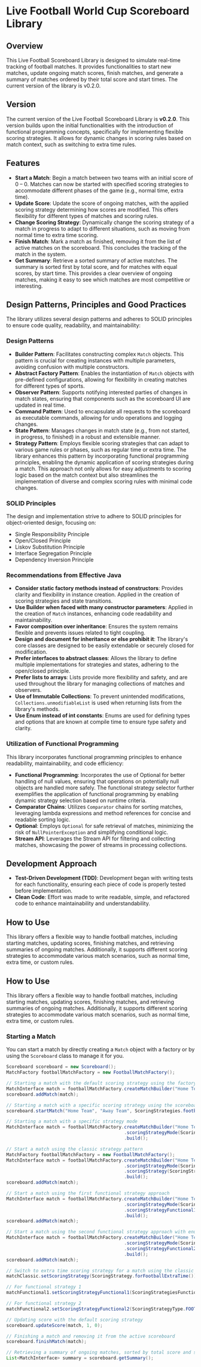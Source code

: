 # Live Football World Cup Scoreboard Library

## Overview

This Live Football Scoreboard Library is designed to simulate real-time tracking of football matches. It provides functionalities to start new matches, update ongoing match scores, finish matches, and generate a summary of matches ordered by their total score and start times. The current version of the library is v0.2.0.
## Version

The current version of the Live Football Scoreboard Library is **v0.2.0**. This version builds upon the initial functionalities with the introduction of functional programming concepts, specifically for implementing flexible scoring strategies. It allows for dynamic changes in scoring rules based on match context, such as switching to extra time rules.

## Features

- **Start a Match**: Begin a match between two teams with an initial score of 0 – 0. Matches can now be started with specified scoring strategies to accommodate different phases of the game (e.g., normal time, extra time).
- **Update Score**: Update the score of ongoing matches, with the applied scoring strategy determining how scores are modified. This offers flexibility for different types of matches and scoring rules.
- **Change Scoring Strategy**: Dynamically change the scoring strategy of a match in progress to adapt to different situations, such as moving from normal time to extra time scoring.
- **Finish Match**: Mark a match as finished, removing it from the list of active matches on the scoreboard. This concludes the tracking of the match in the system.
- **Get Summary**: Retrieve a sorted summary of active matches. The summary is sorted first by total score, and for matches with equal scores, by start time. This provides a clear overview of ongoing matches, making it easy to see which matches are most competitive or interesting.

## Design Patterns, Principles and Good Practices

The library utilizes several design patterns and adheres to SOLID principles to ensure code quality, readability, and maintainability:

### Design Patterns

- **Builder Pattern**: Facilitates constructing complex `Match` objects. This pattern is crucial for creating instances with multiple parameters, avoiding confusion with multiple constructors.
- **Abstract Factory Pattern**: Enables the instantiation of `Match` objects with pre-defined configurations, allowing for flexibility in creating matches for different types of sports.
- **Observer Pattern**: Supports notifying interested parties of changes in match states, ensuring that components such as the scoreboard UI are updated in real time.
- **Command Pattern**: Used to encapsulate all requests to the scoreboard as executable commands, allowing for undo operations and logging changes.
- **State Pattern**: Manages changes in match state (e.g., from not started, in progress, to finished) in a robust and extensible manner.
- **Strategy Pattern**: Employs flexible scoring strategies that can adapt to various game rules or phases, such as regular time or extra time. The library enhances this pattern by incorporating functional programming principles, enabling the dynamic application of scoring strategies during a match. This approach not only allows for easy adjustments to scoring logic based on the match context but also streamlines the implementation of diverse and complex scoring rules with minimal code changes.

### SOLID Principles

The design and implementation strive to adhere to SOLID principles for object-oriented design, focusing on:
- Single Responsibility Principle
- Open/Closed Principle
- Liskov Substitution Principle
- Interface Segregation Principle
- Dependency Inversion Principle

### Recommendations from Effective Java

- **Consider static factory methods instead of constructors**: Provides clarity and flexibility in instance creation. Applied in the creation of scoring strategies and state transitions.
- **Use Builder when faced with many constructor parameters**: Applied in the creation of `Match` instances, enhancing code readability and maintainability.
- **Favor composition over inheritance**: Ensures the system remains flexible and prevents issues related to tight coupling.
- **Design and document for inheritance or else prohibit it**: The library's core classes are designed to be easily extendable or securely closed for modification.
- **Prefer interfaces to abstract classes**: Allows the library to define multiple implementations for strategies and states, adhering to the open/closed principle.
- **Prefer lists to arrays**: Lists provide more flexibility and safety, and are used throughout the library for managing collections of matches and observers.
- **Use of Immutable Collections**: To prevent unintended modifications, `Collections.unmodifiableList` is used when returning lists from the library's methods.
- **Use Enum instead of int constants**: Enums are used for defining types and options that are known at compile time to ensure type safety and clarity.

### Utilization of Functional Programming

This library incorporates functional programming principles to enhance readability, maintainability, and code efficiency:

- **Functional Programming**: Incorporates the use of Optional for better handling of null values, ensuring that operations on potentially null objects are handled more safely. The functional strategy selector further exemplifies the application of functional programming by enabling dynamic strategy selection based on runtime criteria.
- **Comparator Chains**: Utilizes `Comparator` chains for sorting matches, leveraging lambda expressions and method references for concise and readable sorting logic.
- **Optional**: Employs `Optional` for safe retrieval of matches, minimizing the risk of `NullPointerException` and simplifying conditional logic.
- **Stream API**: Leverages the Stream API for filtering and collecting matches, showcasing the power of streams in processing collections.

## Development Approach

- **Test-Driven Development (TDD)**: Development began with writing tests for each functionality, ensuring each piece of code is properly tested before implementation.
- **Clean Code**: Effort was made to write readable, simple, and refactored code to enhance maintainability and understandability.

## How to Use

This library offers a flexible way to handle football matches, including starting matches, updating scores, finishing matches, and retrieving summaries of ongoing matches. Additionally, it supports different scoring strategies to accommodate various match scenarios, such as normal time, extra time, or custom rules.

## How to Use

This library offers a flexible way to handle football matches, including starting matches, updating scores, finishing matches, and retrieving summaries of ongoing matches. Additionally, it supports different scoring strategies to accommodate various match scenarios, such as normal time, extra time, or custom rules.

### Starting a Match

You can start a match by directly creating a `Match` object with a factory or by using the `Scoreboard` class to manage it for you.

```java
Scoreboard scoreboard = new Scoreboard();
MatchFactory footballMatchFactory = new FootballMatchFactory();

// Starting a match with the default scoring strategy using the factory
MatchInterface match = footballMatchFactory.createMatchBuilder("Home Team", "Away Team").build();
scoreboard.addMatch(match);

// Starting a match with a specific scoring strategy using the scoreboard
scoreboard.startMatch("Home Team", "Away Team", ScoringStrategies.footballNormalTimeScoringStrategy);

// Starting a match with a specific strategy mode
MatchInterface match = footballMatchFactory.createMatchBuilder("Home Team", "Away Team")
                                            .scoringStrategyMode(ScoringStrategyMode.CLASSIC) // or FUNCTIONAL1, FUNCTIONAL2
                                            .build();

// Start a match using the classic strategy pattern
MatchFactory footballMatchFactory = new FootballMatchFactory();
MatchInterface match = footballMatchFactory.createMatchBuilder("Home Team", "Away Team")
                                            .scoringStrategyMode(ScoringStrategyMode.CLASSIC) 
                                            .scoringStrategy(ScoringStrategy.forFootballNormalTime())
                                            .build();
scoreboard.addMatch(match);

// Start a match using the first functional strategy approach
MatchInterface match = footballMatchFactory.createMatchBuilder("Home Team", "Away Team")
                                            .scoringStrategyMode(ScoringStrategyMode.FUNCTIONAL1) 
                                            .scoringStrategyFunctional1(ScoringStrategiesFunctional1.footballNormalTimeScoringStrategy)
                                            .build();
scoreboard.addMatch(match);

// Start a match using the second functional strategy approach with enums
MatchInterface match = footballMatchFactory.createMatchBuilder("Home Team", "Away Team")
                                            .scoringStrategyMode(ScoringStrategyMode.FUNCTIONAL2) 
                                            .scoringStrategyFunctional2(ScoringStrategyType.FOOTBALL_NORMAL_TIME)
                                            .build();
scoreboard.addMatch(match);

// Switch to extra time scoring strategy for a match using the classic strategy
matchClassic.setScoringStrategy(ScoringStrategy.forFootballExtraTime());

// For functional strategy 1
matchFunctional1.setScoringStrategyFunctional1(ScoringStrategiesFunctional1.footballExtraTimeScoringStrategy);

// For functional strategy 2
matchFunctional2.setScoringStrategyFunctional2(ScoringStrategyType.FOOTBALL_EXTRA_TIME);

// Updating score with the default scoring strategy
scoreboard.updateScore(match, 1, 0);

// Finishing a match and removing it from the active scoreboard
scoreboard.finishMatch(match);

// Retrieving a summary of ongoing matches, sorted by total score and start time
List<MatchInterface> summary = scoreboard.getSummary();
